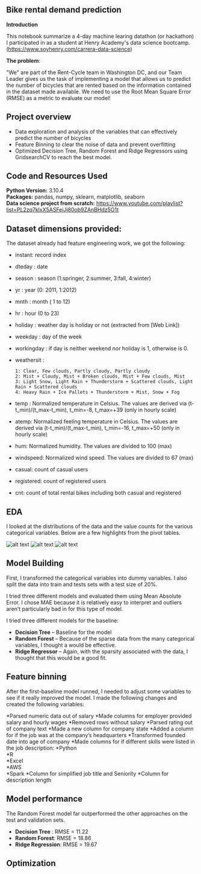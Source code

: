 ## Bike rental demand prediction
<b>Introduction</b>

This notebook summarize a 4-day machine learing datathon (or hackathon) I participated in as a student at Henry Academy's data science bootcamp.(https://www.soyhenry.com/carrera-data-science)

<b>The problem</b>:

"We" are part of the Rent-Cycle team in Washington DC, and our Team Leader gives us the task of implementing a model that allows us to predict the number of bicycles that are rented based on the information contained in the dataset made available.
We need to use the Root Mean Square Error (RMSE) as a metric to evaluate our model!

## Project overview
* Data exploration and analysis of the variables that can effectively predict the number of bicycles 
* Feature Binning to clear the noise of data and prevent overfitting
* Optimized Decision Tree, Random Forest and Ridge Regressors using GridsearchCV to reach the best model. 


## Code and Resources Used 
**Python Version:** 3.10.4  
**Packages:** pandas, numpy, sklearn, matplotlib, seaborn  
**Data science project from scratch:** https://www.youtube.com/playlist?list=PL2zq7klxX5ASFejJj80ob9ZAnBHdz5O1t  


## Dataset dimensions provided:
The dataset already had feature engineering work, we got the following:

* instant: record index
* dteday : date
* season : season (1:springer, 2:summer, 3:fall, 4:winter)
* yr : year (0: 2011, 1:2012)
* mnth : month ( 1 to 12)
* hr : hour (0 to 23)
* holiday : weather day is holiday or not (extracted from [Web Link])
* weekday : day of the week
* workingday : if day is neither weekend nor holiday is 1, otherwise is 0.
* weathersit :

      1: Clear, Few clouds, Partly cloudy, Partly cloudy
      2: Mist + Cloudy, Mist + Broken clouds, Mist + Few clouds, Mist
      3: Light Snow, Light Rain + Thunderstorm + Scattered clouds, Light Rain + Scattered clouds
      4: Heavy Rain + Ice Pallets + Thunderstorm + Mist, Snow + Fog
* temp : Normalized temperature in Celsius. The values are derived via (t-t_min)/(t_max-t_min), t_min=-8, t_max=+39 (only in hourly scale)
* atemp: Normalized feeling temperature in Celsius. The values are derived via (t-t_min)/(t_max-t_min), t_min=-16, t_max=+50 (only in hourly scale)
* hum: Normalized humidity. The values are divided to 100 (max)
* windspeed: Normalized wind speed. The values are divided to 67 (max)
* casual: count of casual users
* registered: count of registered users
* cnt: count of total rental bikes including both casual and registered

## EDA
I looked at the distributions of the data and the value counts for the various categorical variables. Below are a few highlights from the pivot tables. 

![alt text](https://github.com/PlayingNumbers/ds_salary_proj/blob/master/salary_by_job_title.PNG "Salary by Position")
![alt text](https://github.com/PlayingNumbers/ds_salary_proj/blob/master/positions_by_state.png "Job Opportunities by State")
![alt text](https://github.com/PlayingNumbers/ds_salary_proj/blob/master/correlation_visual.png "Correlations")

## Model Building 

First, I transformed the categorical variables into dummy variables. I also split the data into train and tests sets with a test size of 20%.   

I tried three different models and evaluated them using Mean Absolute Error. I chose MAE because it is relatively easy to interpret and outliers aren’t particularly bad in for this type of model.   

I tried three different models for the baseline:
*	**Decision Tree** – Baseline for the model
*	**Random Forest** – Because of the sparse data from the many categorical variables, I thought a would be effective.
*	**Ridge Regressor** – Again, with the sparsity associated with the data, I thought that this would be a good fit. 

## Feature binning
After the first-baseline model runned, I needed to adjust some variables to see if it really improved the model. I made the following changes and created the following variables:

*Parsed numeric data out of salary 
*Made columns for employer provided salary and hourly wages 
*Removed rows without salary 
*Parsed rating out of company text 
*Made a new column for company state 
*Added a column for if the job was at the company’s headquarters 
*Transformed founded date into age of company 
*Made columns for if different skills were listed in the job description:
    *Python  
    *R  
    *Excel  
    *AWS  
    *Spark 
*Column for simplified job title and Seniority 
*Column for description length 

## Model performance
The Random Forest model far outperformed the other approaches on the test and validation sets. 
*	**Decision Tree** : RMSE = 11.22
*	**Random Forest**: RMSE = 18.86
*	**Ridge Regression**: RMSE = 19.67

## Optimization 
